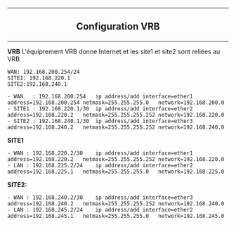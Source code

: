 ------------------------------------------------------------------------------------------------------------------------------------------------------------------------------------------------------------------------------------------------------------------------------------
## <p align='center'> Configuration VRB </p>

------------------------------------------------------------------------------------------------------------------------------------------------------------------------------------------------------------------------------------------------------------------------------------

**VRB**
L'équiprement VRB donne Internet et les site1 et site2 sont reliées au VRB
```
WAN: 192.168.200.254/24
SITE1: 192.168.220.1 
SITE2:192.168.240.1
```

```
- WAN   : 192.168.200.254  	ip address/add interface=ether1 address=192.168.200.254 netmask=255.255.255.0   network=192.168.200.0
- SITE1 : 192.168.220.1/30	ip address/add interface=ether2 address=192.168.220.2   netmask=255.255.255.252 network=192.168.220.0
- SITE2 : 192.168.240.1/30	ip address/add interface=ether3 address=192.168.240.2   netmask=255.255.255.252 network=192.168.240.0
```

**SITE1**
```
- WAN : 192.168.220.2/30	ip address/add interface=ether1 address=192.168.220.2   netmask=255.255.255.252 network=192.168.220.0
- LAN : 192.168.225.2/24	ip address/add interface=ether2 address=192.168.225.1   netmask=255.255.255.0   network=192.168.225.0
```


**SITE2:**
```
- WAN : 192.168.240.2/30	ip address/add interface=ether3 address=192.168.240.2   netmask=255.255.255.252 network=192.168.240.0
- LAN : 192.168.245.2/24	ip address/add interface=ether2 address=192.168.245.1   netmask=255.255.255.0   network=192.168.245.0
```
